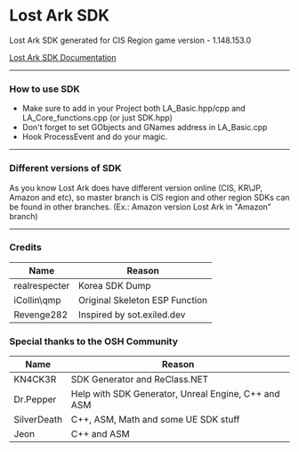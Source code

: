 # Lost Ark SDK
Lost Ark SDK generated for CIS Region game version - 1.148.153.0

[Lost Ark SDK Documentation](https://cpz.github.io/Lost-Ark-SDK/)

---

### How to use SDK
* Make sure to add in your Project both LA_Basic.hpp/cpp and LA_Core_functions.cpp (or just SDK.hpp)
* Don't forget to set GObjects and GNames address in LA_Basic.cpp
* Hook ProcessEvent and do your magic.
---

### Different versions of SDK

As you know Lost Ark does have different version online (CIS, KR\JP, Amazon and etc), so master branch is CIS region and other region SDKs can be found in other branches. (Ex.: Amazon version Lost Ark in "Amazon" branch)

---
### Credits

Name | Reason
------------ | -------------
realrespecter | Korea SDK Dump
iCollin\qmp | Original Skeleton ESP Function
Revenge282 | Inspired by sot.exiled.dev

### Special thanks to the OSH Community
Name | Reason
------------ | -------------
KN4CK3R	| SDK Generator and ReClass.NET
Dr.Pepper | Help with SDK Generator, Unreal Engine, C++ and ASM
SilverDeath | C++, ASM, Math and some UE SDK stuff
Jeon | C++ and ASM
